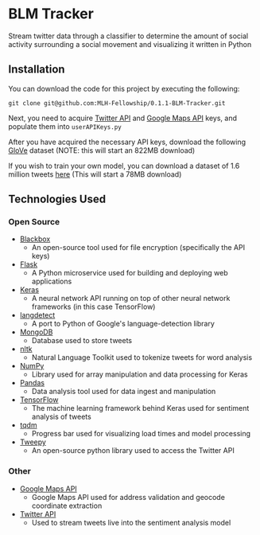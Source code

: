 # BLM Tracker
Stream twitter data through a classifier to determine the amount of social activity surrounding a social movement and visualizing it written in Python

## Installation
You can download the code for this project by executing the following:
```
git clone git@github.com:MLH-Fellowship/0.1.1-BLM-Tracker.git
```
Next, you need to acquire [Twitter API](https://developer.twitter.com/en) and [Google Maps API](https://developers.google.com/maps/documentation/javascript/get-api-key) keys, and populate them into `userAPIKeys.py` 

After you have acquired the necessary API keys, download the following [GloVe](http://nlp.stanford.edu/data/glove.6B.zip) dataset (NOTE: this will start an 822MB download)

If you wish to train your own model, you can download a dataset of 1.6 million tweets [here](https://drive.google.com/u/0/uc?export=download&confirm=fK_D&id=0B04GJPshIjmPRnZManQwWEdTZjg) (This will start a 78MB download)


## Technologies Used
### Open Source 

* [Blackbox](https://github.com/StackExchange/blackbox)
    * An open-source tool used for file encryption (specifically the API keys)
* [Flask](https://github.com/pallets/flask)
    * A Python microservice used for building and deploying web applications
* [Keras](https://github.com/keras-team/keras)
    * A neural network API running on top of other neural network frameworks (in this case TensorFlow)
* [langdetect](https://github.com/Mimino666/langdetect)
    * A port to Python of Google's language-detection library
* [MongoDB](https://github.com/mongodb/mongo)
    * Database used to store tweets
* [nltk](https://github.com/nltk/nltk)
    * Natural Language Toolkit used to tokenize tweets for word analysis
* [NumPy](https://github.com/numpy/numpy)
    * Library used for array manipulation and data processing for Keras
* [Pandas](https://github.com/pandas-dev/pandas)
    * Data analysis tool used for data ingest and manipulation
* [TensorFlow](https://github.com/tensorflow/tensorflow)
    * The machine learning framework behind Keras used for sentiment analysis of tweets
* [tqdm](https://github.com/tqdm/tqdm)
    * Progress bar used for visualizing load times and model processing
* [Tweepy](http://docs.tweepy.org/en/latest/)
    * An open-source python library used to access the Twitter API
### Other
* [Google Maps API](https://developers.google.com/maps/documentation)
    * Google Maps API used for address validation and geocode coordinate extraction
* [Twitter API](https://developer.twitter.com/en/docs)
    * Used to stream tweets live into the sentiment analysis model